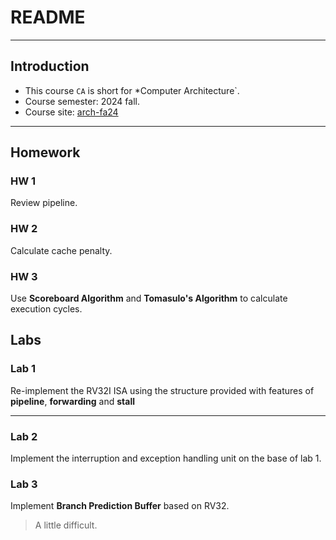 # README

---

## Introduction

- This course `CA` is short for *Computer Architecture`.
- Course semester: 2024 fall.
- Course site: [arch-fa24](https://zju-arch.pages.zjusct.io/arch-fa24/)

---

## Homework

### HW 1

Review pipeline.

### HW 2

Calculate cache penalty.

### HW 3

Use **Scoreboard Algorithm** and **Tomasulo's Algorithm** to calculate execution cycles.

## Labs

### Lab 1

Re-implement the RV32I ISA using the structure provided with features of **pipeline**, **forwarding** and **stall**

---

### Lab 2

Implement the interruption and exception handling unit on the base of lab 1.

### Lab 3

Implement **Branch Prediction Buffer** based on RV32.

> A little difficult.
